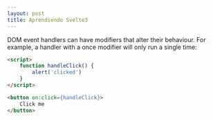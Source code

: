 ```yaml
---
layout: post
title: Aprendiendo Svelte3
---
```


DOM event handlers can have modifiers that alter their behaviour. For example, a handler with a once modifier will only run a single time:

```html
<script>
	function handleClick() {
		alert('clicked')
	}
</script>

<button on:click={handleClick}>
	Click me
</button>
```


